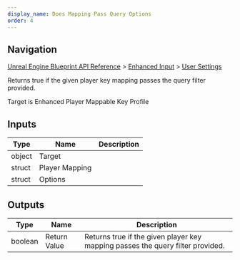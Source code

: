 ```yaml
---
display_name: Does Mapping Pass Query Options
order: 4
---
```

## Navigation

[Unreal Engine Blueprint API Reference](https://dev.epicgames.com/documentation/en-us/unreal-engine/BlueprintAPI) > [Enhanced Input](https://dev.epicgames.com/documentation/en-us/unreal-engine/BlueprintAPI/EnhancedInput) > [User Settings](https://dev.epicgames.com/documentation/en-us/unreal-engine/BlueprintAPI/EnhancedInput/UserSettings)

Returns true if the given player key mapping passes the query filter provided.

Target is Enhanced Player Mappable Key Profile

## Inputs

| Type | Name | Description |
| --- | --- | --- |
| object | Target |  |
| struct | Player Mapping |  |
| struct | Options |  |

## Outputs

| Type | Name | Description |
| --- | --- | --- |
| boolean | Return Value | Returns true if the given player key mapping passes the query filter provided. |
